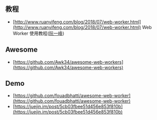 ## 教程

* [http://www.ruanyifeng.com/blog/2018/07/web-worker.html](http://www.ruanyifeng.com/blog/2018/07/web-worker.html) Web Worker 使用教程\([阮一峰](http://www.ruanyifeng.com/)\)

## Awesome

* [https://github.com/Awk34/awesome-web-workers](https://github.com/Awk34/awesome-web-workers)

## Demo

* [https://github.com/fouadbhatti/awesome-web-worker](https://github.com/fouadbhatti/awesome-web-worker)
* [https://juejin.im/post/5cb03fbee51d456e853f810b](https://juejin.im/post/5cb03fbee51d456e853f810b)



